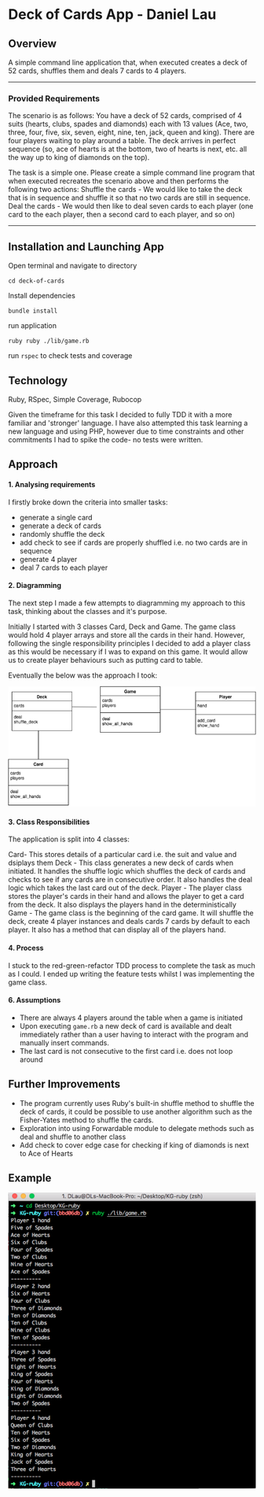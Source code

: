 # Deck of Cards App - Daniel Lau

## Overview

A simple command line application that, when executed creates a deck of 52 cards, shuffles them and deals 7 cards to 4 players.

---------------
### Provided Requirements

The scenario is as follows:
You have a deck of 52 cards, comprised of 4 suits (hearts, clubs, spades and diamonds) each with 13 values (Ace, two, three, four, five, six, seven, eight, nine, ten, jack, queen and king).
There are four players waiting to play around a table.
The deck arrives in perfect sequence (so, ace of hearts is at the bottom, two of hearts is next, etc. all the way up to king of diamonds on the top).

The task is a simple one. Please create a simple command line program that when executed recreates the scenario above and then performs the following two actions:
Shuffle the cards  - We would like to take the deck that is in sequence and shuffle it so that no two cards are still in sequence.
Deal the cards - We would then like to deal seven cards to each player (one card to the each player, then a second card to each player, and so on)

-----------------

## Installation and Launching App

Open terminal and navigate to directory
```
cd deck-of-cards
```
Install dependencies
```
bundle install
```
run application
```
ruby ruby ./lib/game.rb
```
run `rspec` to check tests and coverage

## Technology
Ruby, RSpec, Simple Coverage, Rubocop

Given the timeframe for this task I decided to fully TDD it with a more familiar and 'stronger' language. I have also attempted this task learning a new language and using PHP, however due to time constraints and other commitments I had to spike the code- no tests were written.

## Approach

#### 1. Analysing requirements
I firstly broke down the criteria into smaller tasks:
  - generate a single card
  - generate a deck of cards
  - randomly shuffle the deck
  - add check to see if cards are properly shuffled i.e. no two cards are in sequence
  - generate 4 player
  - deal 7 cards to each player


#### 2. Diagramming
The next step I made a few attempts to diagramming my approach to this task, thinking about the classes and it's purpose.

Initially I started with 3 classes Card, Deck and Game. The game class would hold 4 player arrays and store all the cards in their hand. However, following the single responsibility principles I decided to add a player class as this would be necessary if I was to expand on this game. It would allow us to create player behaviours such as putting card to table.

Eventually the below was the approach I took:

![Alt text](screenshots/diagram.png)


#### 3. Class Responsibilities

The application is split into 4 classes:

Card- This stores details of a particular card i.e. the suit and value and dsiplays them
Deck - This class generates a new deck of cards when initiated. It handles the shuffle logic which shuffles the deck of cards and checks to see if any cards are in consecutive order. It also handles the deal logic which takes the last card out of the deck.
Player - The player class stores the player's cards in their hand and allows the player to get a card from the deck. It also displays the players hand in the deterministically
Game - The game class is the beginning of the card game. It will shuffle the deck, create 4 player instances and deals cards 7 cards by default to each player. It also has a method that can display all of the players hand.  


#### 4. Process
I stuck to the red-green-refactor TDD process to complete the task as much as I could. I ended up writing the feature tests whilst I was implementing the game class.

#### 6. Assumptions
- There are always 4 players around the table when a game is initiated
- Upon executing `game.rb` a new deck of card is available and dealt immediately rather than a user having to interact with the program and manually insert commands.
- The last card is not consecutive to the first card i.e. does not loop around


## Further Improvements
- The program currently uses Ruby's built-in shuffle method to shuffle the deck of cards, it could be possible to use another algorithm such as the Fisher-Yates method to shuffle the cards.
- Exploration into using Forwardable module to delegate methods such as deal and shuffle to another class
- Add check to cover edge case for checking if king of diamonds is next to Ace of Hearts


## Example
![Alt text](screenshots/cards_example.png)
